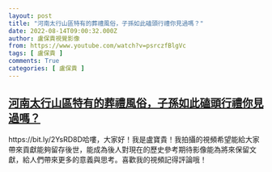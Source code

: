```yaml
---
layout: post
title: "河南太行山區特有的葬禮風俗，子孫如此磕頭行禮你見過嗎？"
date: 2022-08-14T09:00:32.000Z
author: 盧保貴視覺影像
from: https://www.youtube.com/watch?v=psrczfBlgVc
tags: [ 盧保貴 ]
comments: True
categories: [ 盧保貴 ]
---
```

<!--1660467632000-->
[河南太行山區特有的葬禮風俗，子孫如此磕頭行禮你見過嗎？](https://www.youtube.com/watch?v=psrczfBlgVc)
------

<div>
https://bit.ly/2YsRD8D哈嘍，大家好！我是盧寶貴！我拍攝的視頻希望能給大家帶來貢獻能夠留存後世，能成為後人對現在的歷史參考期待影像能為將來保留文獻，給人們帶來更多的意義與思考。喜歡我的視頻記得評論哦！
</div>
